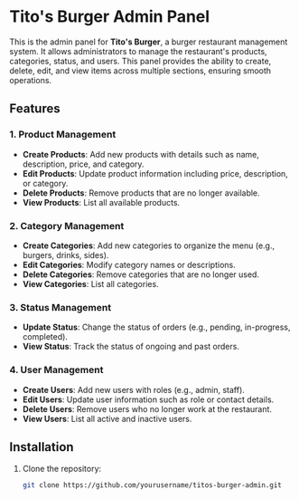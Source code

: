 # Tito's Burger Admin Panel

This is the admin panel for **Tito's Burger**, a burger restaurant management system. It allows administrators to manage the restaurant's products, categories, status, and users. This panel provides the ability to create, delete, edit, and view items across multiple sections, ensuring smooth operations.

## Features

### 1. Product Management
- **Create Products**: Add new products with details such as name, description, price, and category.
- **Edit Products**: Update product information including price, description, or category.
- **Delete Products**: Remove products that are no longer available.
- **View Products**: List all available products.

### 2. Category Management
- **Create Categories**: Add new categories to organize the menu (e.g., burgers, drinks, sides).
- **Edit Categories**: Modify category names or descriptions.
- **Delete Categories**: Remove categories that are no longer used.
- **View Categories**: List all categories.

### 3. Status Management
- **Update Status**: Change the status of orders (e.g., pending, in-progress, completed).
- **View Status**: Track the status of ongoing and past orders.

### 4. User Management
- **Create Users**: Add new users with roles (e.g., admin, staff).
- **Edit Users**: Update user information such as role or contact details.
- **Delete Users**: Remove users who no longer work at the restaurant.
- **View Users**: List all active and inactive users.

## Installation

1. Clone the repository:
   ```bash
   git clone https://github.com/yourusername/titos-burger-admin.git
